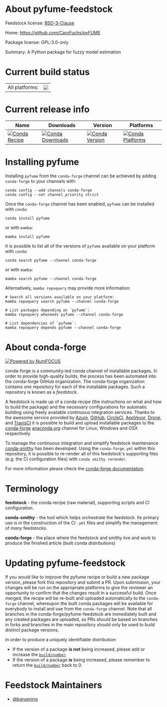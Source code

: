 About pyfume-feedstock
======================

Feedstock license: [BSD-3-Clause](https://github.com/conda-forge/pyfume-feedstock/blob/main/LICENSE.txt)

Home: https://github.com/CaroFuchs/pyFUME

Package license: GPL-3.0-only

Summary: A Python package for fuzzy model estimation

Current build status
====================


<table><tr><td>All platforms:</td>
    <td>
      <a href="https://dev.azure.com/conda-forge/feedstock-builds/_build/latest?definitionId=18515&branchName=main">
        <img src="https://dev.azure.com/conda-forge/feedstock-builds/_apis/build/status/pyfume-feedstock?branchName=main">
      </a>
    </td>
  </tr>
</table>

Current release info
====================

| Name | Downloads | Version | Platforms |
| --- | --- | --- | --- |
| [![Conda Recipe](https://img.shields.io/badge/recipe-pyfume-green.svg)](https://anaconda.org/conda-forge/pyfume) | [![Conda Downloads](https://img.shields.io/conda/dn/conda-forge/pyfume.svg)](https://anaconda.org/conda-forge/pyfume) | [![Conda Version](https://img.shields.io/conda/vn/conda-forge/pyfume.svg)](https://anaconda.org/conda-forge/pyfume) | [![Conda Platforms](https://img.shields.io/conda/pn/conda-forge/pyfume.svg)](https://anaconda.org/conda-forge/pyfume) |

Installing pyfume
=================

Installing `pyfume` from the `conda-forge` channel can be achieved by adding `conda-forge` to your channels with:

```
conda config --add channels conda-forge
conda config --set channel_priority strict
```

Once the `conda-forge` channel has been enabled, `pyfume` can be installed with `conda`:

```
conda install pyfume
```

or with `mamba`:

```
mamba install pyfume
```

It is possible to list all of the versions of `pyfume` available on your platform with `conda`:

```
conda search pyfume --channel conda-forge
```

or with `mamba`:

```
mamba search pyfume --channel conda-forge
```

Alternatively, `mamba repoquery` may provide more information:

```
# Search all versions available on your platform:
mamba repoquery search pyfume --channel conda-forge

# List packages depending on `pyfume`:
mamba repoquery whoneeds pyfume --channel conda-forge

# List dependencies of `pyfume`:
mamba repoquery depends pyfume --channel conda-forge
```


About conda-forge
=================

[![Powered by
NumFOCUS](https://img.shields.io/badge/powered%20by-NumFOCUS-orange.svg?style=flat&colorA=E1523D&colorB=007D8A)](https://numfocus.org)

conda-forge is a community-led conda channel of installable packages.
In order to provide high-quality builds, the process has been automated into the
conda-forge GitHub organization. The conda-forge organization contains one repository
for each of the installable packages. Such a repository is known as a *feedstock*.

A feedstock is made up of a conda recipe (the instructions on what and how to build
the package) and the necessary configurations for automatic building using freely
available continuous integration services. Thanks to the awesome service provided by
[Azure](https://azure.microsoft.com/en-us/services/devops/), [GitHub](https://github.com/),
[CircleCI](https://circleci.com/), [AppVeyor](https://www.appveyor.com/),
[Drone](https://cloud.drone.io/welcome), and [TravisCI](https://travis-ci.com/)
it is possible to build and upload installable packages to the
[conda-forge](https://anaconda.org/conda-forge) [anaconda.org](https://anaconda.org/)
channel for Linux, Windows and OSX respectively.

To manage the continuous integration and simplify feedstock maintenance
[conda-smithy](https://github.com/conda-forge/conda-smithy) has been developed.
Using the ``conda-forge.yml`` within this repository, it is possible to re-render all of
this feedstock's supporting files (e.g. the CI configuration files) with ``conda smithy rerender``.

For more information please check the [conda-forge documentation](https://conda-forge.org/docs/).

Terminology
===========

**feedstock** - the conda recipe (raw material), supporting scripts and CI configuration.

**conda-smithy** - the tool which helps orchestrate the feedstock.
                   Its primary use is in the construction of the CI ``.yml`` files
                   and simplify the management of *many* feedstocks.

**conda-forge** - the place where the feedstock and smithy live and work to
                  produce the finished article (built conda distributions)


Updating pyfume-feedstock
=========================

If you would like to improve the pyfume recipe or build a new
package version, please fork this repository and submit a PR. Upon submission,
your changes will be run on the appropriate platforms to give the reviewer an
opportunity to confirm that the changes result in a successful build. Once
merged, the recipe will be re-built and uploaded automatically to the
`conda-forge` channel, whereupon the built conda packages will be available for
everybody to install and use from the `conda-forge` channel.
Note that all branches in the conda-forge/pyfume-feedstock are
immediately built and any created packages are uploaded, so PRs should be based
on branches in forks and branches in the main repository should only be used to
build distinct package versions.

In order to produce a uniquely identifiable distribution:
 * If the version of a package **is not** being increased, please add or increase
   the [``build/number``](https://docs.conda.io/projects/conda-build/en/latest/resources/define-metadata.html#build-number-and-string).
 * If the version of a package **is** being increased, please remember to return
   the [``build/number``](https://docs.conda.io/projects/conda-build/en/latest/resources/define-metadata.html#build-number-and-string)
   back to 0.

Feedstock Maintainers
=====================

* [@bgruening](https://github.com/bgruening/)

